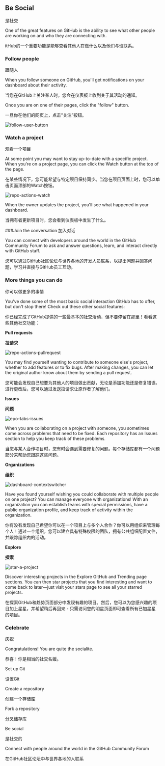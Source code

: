 ## Be Social
是社交

One of the great features on GitHub is the ability to see what other people are working on and who they are connecting with.

itHub的一个重要功能是能够查看其他人在做什么以及他们与谁联系。

### Follow people
跟随人

When you follow someone on GitHub, you'll get notifications on your dashboard about their activity.

当您在GitHub上关注某人时，您会在仪表板上收到关于其活动的通知。

Once you are on one of their pages, click the "follow" button.

一旦你在他们的网页上，点击“关注”按钮。

![follow-user-button](https://help.github.com/assets/images/help/profile/follow-user-button.png)


### Watch a project

观看一个项目

At some point you may want to stay up-to-date with a specific project. When you're on a project page, you can click the Watch button at the top of the page.

在某些情况下，您可能希望与特定项目保持同步。当您在项目页面上时，您可以单击页面顶部的Watch按钮。

![repo-actions-watch](https://help.github.com/assets/images/help/repository/repo-actions-watch.png)

When the owner updates the project, you'll see what happened in your dashboard.

当拥有者更新项目时，您会看到仪表板中发生了什么。

###Join the conversation
加入对话

You can connect with developers around the world in the GitHub Community Forum to ask and answer questions, learn, and interact directly with GitHub staff.

您可以通过GitHub社区论坛与世界各地的开发人员联系，以提出问题并回答问题，学习并直接与GitHub员工互动。

### More things you can do
你可以做更多的事情

You've done some of the most basic social interaction GitHub has to offer, but don't stop there! Check out these other social features:

你已经完成了GitHub提供的一些最基本的社交活动，但不要停留在那里！看看这些其他社交功能：

**Pull requests**

**拉请求**

![repo-actions-pullrequest](https://help.github.com/assets/images/help/repository/repo-actions-pullrequest.png)

You may find yourself wanting to contribute to someone else's project, whether to add features or to fix bugs. After making changes, you can let the original author know about them by sending a pull request.

您可能会发现自己想要为其他人的项目做出贡献，无论是添加功能还是修复错误。进行更改后，您可以通过发送拉请求让原作者了解他们。

**Issues**

**问题**

![epo-tabs-issues](https://help.github.com/assets/images/help/repository/repo-tabs-issues.png)

When you are collaborating on a project with someone, you sometimes come across problems that need to be fixed. Each repository has an Issues section to help you keep track of these problems.

当您与某人合作项目时，您有时会遇到需要修复的问题。每个存储库都有一个问题部分来帮助您跟踪这些问题。

**Organizations**

**组织**

![dashboard-contextswitcher](https://help.github.com/assets/images/help/overview/dashboard-contextswitcher.png)

Have you found yourself wishing you could collaborate with multiple people on one project? You can manage everyone with organizations! With an organization you can establish teams with special permissions, have a public organization profile, and keep track of activity within the organization.

你有没有发现自己希望你可以在一个项目上与多个人合作？你可以用组织来管理每个人！通过一个组织，您可以建立具有特殊权限的团队，拥有公共组织配置文件，并跟踪组织内的活动。

**Explore**

**探索**

![star-a-project](https://help.github.com/assets/images/help/stars/star-a-project.png)

Discover interesting projects in the Explore GitHub and Trending page sections. You can then star projects that you find interesting and want to come back to later—just visit your stars page to see all your starred projects.

在探索GitHub和趋势页面部分中发现有趣的项目。然后，您可以为您感兴趣的项目加上星星，并希望稍后再回来 - 只需访问您的明星页面即可查看所有已加星星的项目。

### Celebrate
庆祝

Congratulations! You are quite the socialite.

恭喜！你是相当的社交名媛。

Set up Git

设置Git

Create a repository

创建一个存储库

Fork a repository

分叉储存库

Be social

是社交的

Connect with people around the world in the GitHub Community Forum

在GitHub社区论坛中与世界各地的人联系
